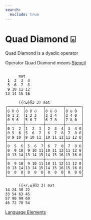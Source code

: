 ```yaml
---
search:
  exclude: true
---
```

<h1 class="heading"><span class="name">Quad Diamond</span> <span class="command">⌺</span></h1>


Quad Diamond is a dyadic operator

Operator Quad Diamond means
[Stencil](../primitive-operators/stencil.md)
```apl

      mat
 1  2  3  4
 5  6  7  8
 9 10 11 12
13 14 15 16
      
      ({⊂⍵}⌺3 3) mat
┌───────┬────────┬────────┬───────┐
│0 0 0  │0 0 0   │0 0 0   │0 0 0  │
│0 1 2  │1 2 3   │2 3 4   │3 4 0  │
│0 5 6  │5 6 7   │6 7 8   │7 8 0  │
├───────┼────────┼────────┼───────┤
│0 1  2 │1  2  3 │ 2  3  4│ 3  4 0│
│0 5  6 │5  6  7 │ 6  7  8│ 7  8 0│
│0 9 10 │9 10 11 │10 11 12│11 12 0│
├───────┼────────┼────────┼───────┤
│0  5  6│ 5  6  7│ 6  7  8│ 7  8 0│
│0  9 10│ 9 10 11│10 11 12│11 12 0│
│0 13 14│13 14 15│14 15 16│15 16 0│
├───────┼────────┼────────┼───────┤
│0  9 10│ 9 10 11│10 11 12│11 12 0│
│0 13 14│13 14 15│14 15 16│15 16 0│
│0  0  0│ 0  0  0│ 0  0  0│ 0  0 0│
└───────┴────────┴────────┴───────┘

      ({+/,⍵}⌺3 3) mat
14 24 30 22
33 54 63 45
57 90 99 69
46 72 78 54
```
[Language Elements](../glyphs.md)


